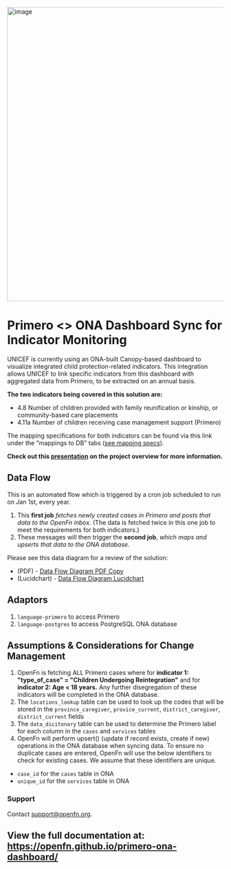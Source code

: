<img width="684" alt="image" src="https://user-images.githubusercontent.com/80456839/163181830-a752bf25-0013-4368-89b4-98a7724350b3.png">

# Primero <> ONA Dashboard Sync for Indicator Monitoring

UNICEF is currently using an ONA-built Canopy-based dashboard to visualize integrated child protection-related indicators. This integration allows UNICEF to link specific indicators from this dashboard with aggregated data from Primero, to be extracted on an annual basis.

**The two indicators being covered in this solution are:**
- 4.8 Number of children provided with family reunification or kinship, or community-based care placements
- 4.11a Number of children receiving case management support (Primero)

The mapping specifications for both indicators can be found via this link under the "mappings to DB" tabs ([see mapping specs](https://docs.google.com/spreadsheets/d/1mDMpH87JWPqPXMNTIXMFl0Uxu2yCPWI5tzuhCcexPIg/edit#gid=990515176)). 

**Check out this [presentation](https://docs.google.com/presentation/d/1zk7wRrk-_G7t4I7B86nm7pQJDXiaGOWV5yvq__zVNpo/edit#slide=id.g1012a526bde_0_514) on the project overview for more information.**


## Data Flow
This is an automated flow which is triggered by a cron job scheduled to run on Jan 1st, every year. 
1. This **first job** _fetches newly created cases in Primero and posts that data to the OpenFn inbox._ (The data is fetched twice in this one job to meet the requirements for both indicators.)
2. These messages will then trigger the **second job**, _which maps and upserts that data to the ONA database._ 

Please see this data diagram for a review of the solution:   
- (PDF) - [Data Flow Diagram PDF Copy](https://drive.google.com/drive/folders/1IyBPiECLr2nmurzshzdfWV8OeweGgNAY?usp=sharing)  
- (Lucidchart) - [Data Flow Diagram Lucidchart](https://lucid.app/lucidchart/f7f7607f-8cb0-46d3-b00a-a4171a5ee823/edit?invitationId=inv_dfb0977f-5c8b-48ed-9678-58e7016b795d&page=k9buV_utGYNG#)

## Adaptors
1. `language-primero` to access Primero
2. `language-postgres` to access PostgreSQL ONA database


## Assumptions & Considerations for Change Management
1. OpenFn is fetching ALL Primero cases where for **indicator 1: "type_of_case" = "Children Undergoing Reintegration"** and for **indicator 2: Age < 18 years.** Any further disegregation of these indicators will be completed in the ONA database. 
2. The `locations_lookup` table can be used to look up the codes that will be stored in the `province_caregiver`, `provice_current`, `district_caregiver`, `district_current` fields
3. The `data_dicitonary` table can be used to determine the Primero label for each column in the `cases` and `services` tables
4. OpenFn will perform upsert() (update if record exists, create if new) operations in the ONA database when syncing data. To ensure no duplicate cases are entered, OpenFn will use the below identifiers to check for existing cases. We assume that these identifiers are unique.
- `case_id` for the `cases` table in ONA 
- `unique_id` for the `services` table in ONA


### Support
Contact support@openfn.org.


## View the full documentation at: https://openfn.github.io/primero-ona-dashboard/
